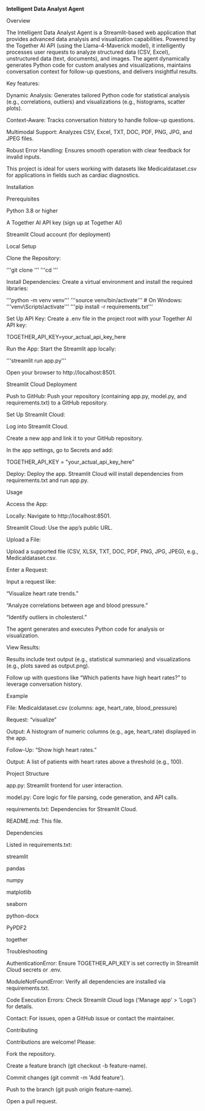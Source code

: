 **Intelligent Data Analyst Agent**

Overview

The Intelligent Data Analyst Agent is a Streamlit-based web application that provides advanced data analysis and visualization capabilities. Powered by the Together AI API (using the Llama-4-Maverick model), it intelligently processes user requests to analyze structured data (CSV, Excel), unstructured data (text, documents), and images. The agent dynamically generates Python code for custom analyses and visualizations, maintains conversation context for follow-up questions, and delivers insightful results.

Key features:





Dynamic Analysis: Generates tailored Python code for statistical analysis (e.g., correlations, outliers) and visualizations (e.g., histograms, scatter plots).



Context-Aware: Tracks conversation history to handle follow-up questions.



Multimodal Support: Analyzes CSV, Excel, TXT, DOC, PDF, PNG, JPG, and JPEG files.



Robust Error Handling: Ensures smooth operation with clear feedback for invalid inputs.

This project is ideal for users working with datasets like Medicaldataset.csv for applications in fields such as cardiac diagnostics.

Installation

Prerequisites





Python 3.8 or higher



A Together AI API key (sign up at Together AI)



Streamlit Cloud account (for deployment)

Local Setup





Clone the Repository:

'''git clone <your-repository-url>'''
'''cd <repository-name>'''



Install Dependencies: Create a virtual environment and install the required libraries:

'''python -m venv venv'''
'''source venv/bin/activate'''  # On Windows: '''venv\Scripts\activate'''
'''pip install -r requirements.txt'''



Set Up API Key: Create a .env file in the project root with your Together AI API key:

TOGETHER_API_KEY=your_actual_api_key_here



Run the App: Start the Streamlit app locally:

'''streamlit run app.py'''

Open your browser to http://localhost:8501.

Streamlit Cloud Deployment





Push to GitHub: Push your repository (containing app.py, model.py, and requirements.txt) to a GitHub repository.



Set Up Streamlit Cloud:





Log into Streamlit Cloud.



Create a new app and link it to your GitHub repository.



In the app settings, go to Secrets and add:

TOGETHER_API_KEY = "your_actual_api_key_here"



Deploy: Deploy the app. Streamlit Cloud will install dependencies from requirements.txt and run app.py.

Usage





Access the App:





Locally: Navigate to http://localhost:8501.



Streamlit Cloud: Use the app’s public URL.



Upload a File:





Upload a supported file (CSV, XLSX, TXT, DOC, PDF, PNG, JPG, JPEG), e.g., Medicaldataset.csv.



Enter a Request:





Input a request like:





“Visualize heart rate trends.”



“Analyze correlations between age and blood pressure.”



“Identify outliers in cholesterol.”



The agent generates and executes Python code for analysis or visualization.



View Results:





Results include text output (e.g., statistical summaries) and visualizations (e.g., plots saved as output.png).



Follow up with questions like “Which patients have high heart rates?” to leverage conversation history.

Example





File: Medicaldataset.csv (columns: age, heart_rate, blood_pressure)



Request: “visualize”



Output: A histogram of numeric columns (e.g., age, heart_rate) displayed in the app.



Follow-Up: “Show high heart rates.”





Output: A list of patients with heart rates above a threshold (e.g., 100).

Project Structure





app.py: Streamlit frontend for user interaction.



model.py: Core logic for file parsing, code generation, and API calls.



requirements.txt: Dependencies for Streamlit Cloud.



README.md: This file.

Dependencies

Listed in requirements.txt:





streamlit



pandas



numpy



matplotlib



seaborn



python-docx



PyPDF2



together

Troubleshooting





AuthenticationError: Ensure TOGETHER_API_KEY is set correctly in Streamlit Cloud secrets or .env.



ModuleNotFoundError: Verify all dependencies are installed via requirements.txt.



Code Execution Errors: Check Streamlit Cloud logs ('Manage app' > 'Logs') for details.



Contact: For issues, open a GitHub issue or contact the maintainer.

Contributing

Contributions are welcome! Please:





Fork the repository.



Create a feature branch (git checkout -b feature-name).



Commit changes (git commit -m 'Add feature').



Push to the branch (git push origin feature-name).



Open a pull request.

